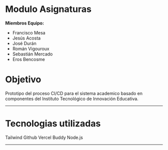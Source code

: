 Modulo Asignaturas
==============

**Miembros Equipo:**

* Francisco Mesa
* Jesús Acosta
* José Durán
* Román Vigouroux
* Sebastián Mercado
* Eros Bencosme

# Objetivo

Prototipo del proceso CI/CD para el sistema academico basado en componentes del Instituto Tecnológico de Innovación Educativa.

---

# Tecnologias utilizadas

Tailwind
Github
Vercel
Buddy
Node.js

---
